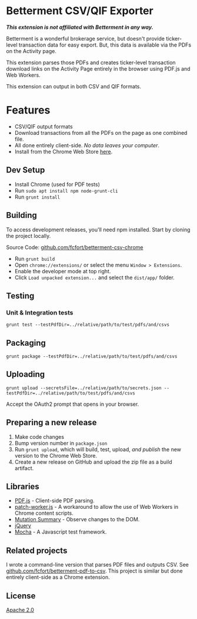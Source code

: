 # Betterment CSV/QIF Exporter

**_This extension is not affiliated with Betterment in any way._**

Betterment is a wonderful brokerage service, but doesn't provide ticker-level
transaction data for easy export. But, this data is available via the PDFs on
the Activity page.

This extension parses those PDFs and creates ticker-level transaction download
links on the Activity Page entirely in the browser using PDF.js and Web Workers.

This extension can output in both CSV and QIF formats.

# Features

-   CSV/QIF output formats
-   Download transactions from all the PDFs on the page as one combined file.
-   All done entirely client-side. *No data leaves your computer*.
-   Install from the Chrome Web Store [here](https://chrome.google.com/webstore/detail/betterment-pdf-to-csv-exp/jbneodpofmnammepmnejgkacdbjojcgn).

## Dev Setup

-   Install Chrome (used for PDF tests)
-   Run `sudo apt install npm node-grunt-cli`
-   Run `grunt install`

## Building

To access development releases, you'll need npm installed. Start by cloning the
project locally.

Source Code:
[github.com/fcfort/betterment-csv-chrome](https://github.com/fcfort/betterment-csv-chrome)

-   Run `grunt build`
-   Open `chrome://extensions/` or select the menu `Window > Extensions`.
-   Enable the developer mode at top right.
-   Click `Load unpacked extension...` and select the `dist/app/` folder.

## Testing

### Unit & Integration tests

`grunt test --testPdfDir=../relative/path/to/test/pdfs/and/csvs`

## Packaging

`grunt package --testPdfDir=../relative/path/to/test/pdfs/and/csvs`

## Uploading

`grunt upload --secretsFile=../relative/path/to/secrets.json
--testPdfDir=../relative/path/to/test/pdfs/and/csvs`

Accept the OAuth2 prompt that opens in your browser.

## Preparing a new release

1.  Make code changes
1.  Bump version number in `package.json`
1.  Run `grunt upload`, which will build, test, upload, *and publish* the new
    version to the Chrome Web Store.
1.  Create a new release on GitHub and upload the zip file as a build artifact.

## Libraries

-   [PDF.js](https://github.com/mozilla/pdf.js) - Client-side PDF parsing.
-   [patch-worker.js](https://github.com/Rob--W/chrome-api/tree/master/patch-worker) -
    A workaround to allow the use of Web Workers in Chrome content scripts.
-   [Mutation Summary](https://github.com/rafaelw/mutation-summary) - Observe
    changes to the DOM.
-   [jQuery](https://github.com/jquery/jquery)
-   [Mocha](https://github.com/mochajs/mocha) - A Javascript test framework.

## Related projects

I wrote a command-line version that parses PDF files and outputs CSV. See
[github.com/fcfort/betterment-pdf-to-csv](https://github.com/fcfort/betterment-pdf-to-csv).
This project is similar but done entirely client-side as a Chrome extension.

## License

[Apache 2.0](https://opensource.org/licenses/Apache-2.0)
